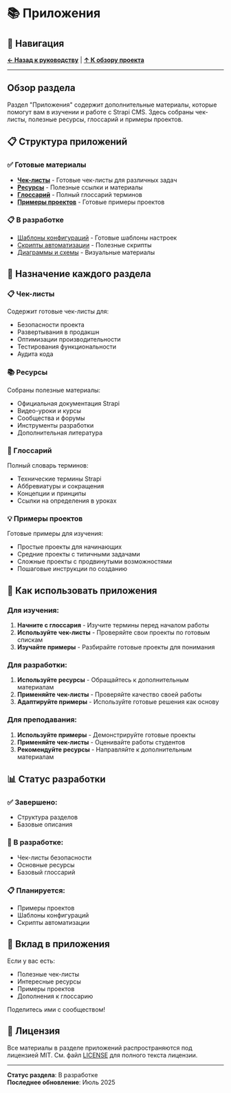 # 📚 Приложения

## 🧭 Навигация

**[← Назад к руководству](../guide/README.md)** | **[↑ К обзору проекта](../README.md)**

---

## Обзор раздела

Раздел "Приложения" содержит дополнительные материалы, которые помогут вам в изучении и работе с Strapi CMS. Здесь собраны чек-листы, полезные ресурсы, глоссарий и примеры проектов.

## 📋 Структура приложений

### ✅ Готовые материалы
- **[Чек-листы](checklists/README.md)** - Готовые чек-листы для различных задач
- **[Ресурсы](resources/README.md)** - Полезные ссылки и материалы
- **[Глоссарий](glossary/README.md)** - Полный глоссарий терминов
- **[Примеры проектов](examples/README.md)** - Готовые примеры проектов

### 📋 В разработке
- [Шаблоны конфигураций](templates/README.md) - Готовые шаблоны настроек
- [Скрипты автоматизации](scripts/README.md) - Полезные скрипты
- [Диаграммы и схемы](diagrams/README.md) - Визуальные материалы

## 🎯 Назначение каждого раздела

### 📋 Чек-листы
Содержит готовые чек-листы для:
- Безопасности проекта
- Развертывания в продакшн
- Оптимизации производительности
- Тестирования функциональности
- Аудита кода

### 📚 Ресурсы
Собраны полезные материалы:
- Официальная документация Strapi
- Видео-уроки и курсы
- Сообщества и форумы
- Инструменты разработки
- Дополнительная литература

### 📖 Глоссарий
Полный словарь терминов:
- Технические термины Strapi
- Аббревиатуры и сокращения
- Концепции и принципы
- Ссылки на определения в уроках

### 💡 Примеры проектов
Готовые примеры для изучения:
- Простые проекты для начинающих
- Средние проекты с типичными задачами
- Сложные проекты с продвинутыми возможностями
- Пошаговые инструкции по созданию

## 🚀 Как использовать приложения

### Для изучения:
1. **Начните с глоссария** - Изучите термины перед началом работы
2. **Используйте чек-листы** - Проверяйте свои проекты по готовым спискам
3. **Изучайте примеры** - Разбирайте готовые проекты для понимания

### Для разработки:
1. **Используйте ресурсы** - Обращайтесь к дополнительным материалам
2. **Применяйте чек-листы** - Проверяйте качество своей работы
3. **Адаптируйте примеры** - Используйте готовые решения как основу

### Для преподавания:
1. **Используйте примеры** - Демонстрируйте готовые проекты
2. **Применяйте чек-листы** - Оценивайте работы студентов
3. **Рекомендуйте ресурсы** - Направляйте к дополнительным материалам

## 📊 Статус разработки

### ✅ Завершено:
- Структура разделов
- Базовые описания

### 🔄 В разработке:
- Чек-листы безопасности
- Основные ресурсы
- Базовый глоссарий

### 📋 Планируется:
- Примеры проектов
- Шаблоны конфигураций
- Скрипты автоматизации

## 🤝 Вклад в приложения

Если у вас есть:
- Полезные чек-листы
- Интересные ресурсы
- Примеры проектов
- Дополнения к глоссарию

Поделитесь ими с сообществом!

## 📄 Лицензия

Все материалы в разделе приложений распространяются под лицензией MIT. См. файл [LICENSE](../../LICENSE) для полного текста лицензии.

---

**Статус раздела**: В разработке  
**Последнее обновление**: Июль 2025
